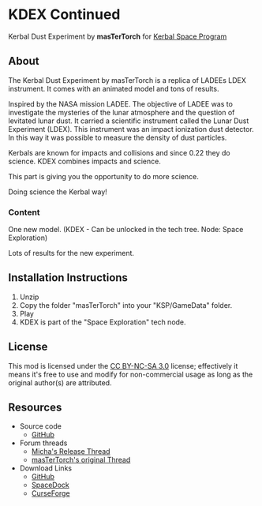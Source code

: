 # KDEX Continued
Kerbal Dust Experiment by **masTerTorch** for [Kerbal Space Program](http://kerbalspaceprogram.com)

## About
The Kerbal Dust Experiment by masTerTorch is a replica of LADEEs LDEX instrument. It comes with an animated model and tons of results.

Inspired by the NASA mission LADEE. The objective of LADEE was to investigate the mysteries of the lunar atmosphere and the question of levitated lunar dust. It carried a scientific instrument called the Lunar Dust Experiment (LDEX). This instrument was an impact ionization dust detector. In this way it was possible to measure the density of dust particles.

Kerbals are known for impacts and collisions and since 0.22 they do science. KDEX combines impacts and science.

This part is giving you the opportunity to do more science.

Doing science the Kerbal way!

### Content

One new model. (KDEX - Can be unlocked in the tech tree. Node: Space Exploration)

Lots of results for the new experiment. 

## Installation Instructions
1. Unzip
2. Copy the folder "masTerTorch" into your "KSP/GameData" folder.
3. Play
4. KDEX is part of the "Space Exploration" tech node.

## License
This mod is licensed under the [CC BY-NC-SA 3.0](https://creativecommons.org/licenses/by-nc-sa/3.0/) license; effectively it means it's free to use and modify for non-commercial usage as long as the original author(s) are attributed.

## Resources
* Source code
  + [GitHub](http://github.com/mwerle/kdex)
* Forum threads
  + [Micha's Release Thread](http://forum.kerbalspaceprogram.com/index.php?showtopic=166619)
  + [masTerTorch's original Thread](http://forum.kerbalspaceprogram.com/index.php?showtopic=50039)
* Download Links
  + [GitHub](http://github.com/mwerle/kdex/releases)
  + [SpaceDock](http://spacedock.info/mod/1551)
  + [CurseForge](https://www.curseforge.com/kerbal/ksp-mods/kdex-continued)
